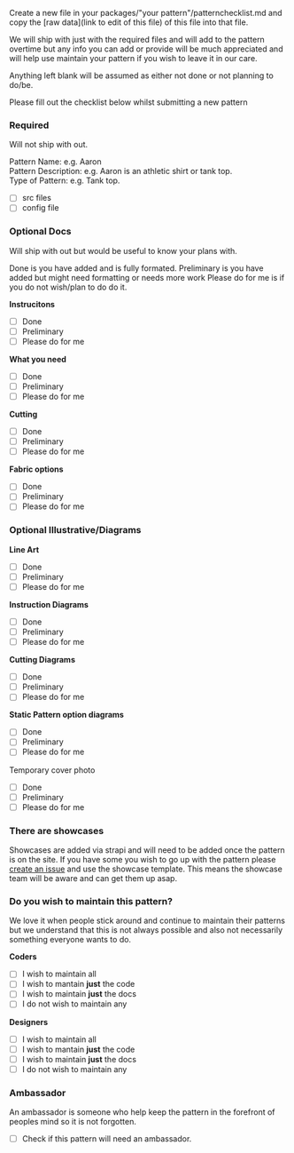 <Note>

Create a new file in your packages/"your pattern"/patternchecklist.md and copy the [raw data](link to edit of this file) of this file into that file.

</Note>

<Note>

We will ship with just with the required files and will add to the pattern overtime but any info you can add or provide will be much appreciated and will help use maintain your pattern if you wish to leave it in our care.

</Note>

<Warning>

Anything left blank will be assumed as either not done or not planning to do/be.

</Warning>

Please fill out the checklist below whilst submitting a new pattern

### Required

Will not ship with out.

Pattern Name: e.g. Aaron  
Pattern Description: e.g. Aaron is an athletic shirt or tank top.  
Type of Pattern: e.g. Tank top.

- [ ] src files
- [ ] config file

### Optional Docs

Will ship with out but would be useful to know your plans with.

<Note>

Done is you have added and is fully formated.
Preliminary is you have added but might need formatting or needs more work
Please do for me is if you do not wish/plan to do do it.

</Note>

**Instrucitons**

- [ ] Done
- [ ] Preliminary
- [ ] Please do for me

**What you need**

- [ ] Done
- [ ] Preliminary
- [ ] Please do for me

**Cutting**

- [ ] Done
- [ ] Preliminary
- [ ] Please do for me

**Fabric options**

- [ ] Done
- [ ] Preliminary
- [ ] Please do for me

### Optional Illustrative/Diagrams

**Line Art**

- [ ] Done
- [ ] Preliminary
- [ ] Please do for me

**Instruction Diagrams**

- [ ] Done
- [ ] Preliminary
- [ ] Please do for me

**Cutting Diagrams**

- [ ] Done
- [ ] Preliminary
- [ ] Please do for me

**Static Pattern option diagrams**

- [ ] Done
- [ ] Preliminary
- [ ] Please do for me

Temporary cover photo

- [ ] Done
- [ ] Preliminary
- [ ] Please do for me

### There are showcases

Showcases are added via strapi and will need to be added once the pattern is on the site. If you have some you wish to go up with the pattern please [create an issue](https://github.com/freesewing/freesewing/issues/new/choose) and use the showcase template. This means the showcase team will be aware and can get them up asap.

### Do you wish to maintain this pattern?

We love it when people stick around and continue to maintain their patterns but we understand that this is not always possible and also not necessarily something everyone wants to do. 

**Coders**

- [ ] I wish to maintain all
- [ ] I wish to mantain **just** the code
- [ ] I wish to maintain **just** the docs
- [ ] I do not wish to maintain any

**Designers**

- [ ] I wish to maintain all
- [ ] I wish to mantain **just** the code
- [ ] I wish to maintain **just** the docs
- [ ] I do not wish to maintain any

### Ambassador

An ambassador is someone who help keep the pattern in the forefront of peoples mind so it is not forgotten.

- [ ] Check if this pattern will need an ambassador.
